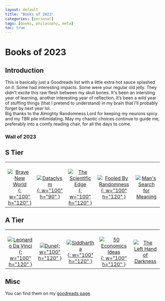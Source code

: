 ```yaml
---
layout: default
title: "Books of 2023"
categories: [personal]
tags: [books, philosophy, meta]
toc: true
---
```

# Books of 2023

## Introduction

This is basically just a Goodreads list with a little extra hot sauce splashed on it.
Some had interesting impacts. Some were your regular old jelly. They didn't excite this raw flesh between my skull bones. It's been an intersting year of learning, another interesting year of reflection. It’s been a wild year of stuffing things (that I pretend to understand) in my brain that I’ll probably forget by next year lol. <br>
Big thanks to the Almighty Randomness Lord for keeping my neurons spicy and my TBR pile intimidating. May my chaotic choices continue to guide me, preferably into a comfy reading chair, for all the days to come.

### Wall of 2023

## S Tier

|                                                                                         |                                                                     |                                                                                         |                                                                                         |                                                                                         |
| :-------------------------------------------------------------------------------------: | :----------------------------------------------------------------------: | :-------------------------------------------------------------------------------------: | :-------------------------------------------------------------------------------------: | :-------------------------------------------------------------------------------------: |
| <br>[![Brave New World](https://m.media-amazon.com/images/I/91D4YvdC0dL._AC_UF1000,1000_QL80_.jpg){: w="100" h="120" }](https://www.amazon.com/Brave-New-World-Aldous-Huxley/dp/0060850523) | <br>[![Dataclysm](https://m.media-amazon.com/images/I/51xralhXB1L._AC_UF1000,1000_QL80_.jpg){: w="100" h="90" }](https://www.amazon.com/Dataclysm-Identity-What-Internet-Knows/dp/0385347391) | <br>[![The Scientific Edge](https://m.media-amazon.com/images/I/51A6MM7QThL._AC_UF1000,1000_QL80_.jpg){: w="100" h="120" }](https://www.amazon.com/Scientific-Edge-Kota-Harinarayana/dp/8173714563) | <br>[![Fooled By Randomness](https://rukminim2.flixcart.com/image/850/1000/kiyw9e80-0/book/m/g/z/fooled-by-randomness-original-imafyn6gtjpzaz6n.jpeg?q=90){: w="100" h="120" }](https://www.amazon.com/Fooled-Randomness-Hidden-Chance-Life/dp/0812975219) | <br>[![Man's Search for Meaning](https://m.media-amazon.com/images/I/61157LApbuL.jpg)](https://www.amazon.com/Mans-Search-Meaning-Viktor-Frankl/dp/0807014273) | <br>[![Thinking, Fast and Slow](https://m.media-amazon.com/images/I/71f6DceqZAL._AC_UF1000,1000_QL80_.jpg)](https://www.amazon.com/Thinking-Fast-Slow-Daniel-Kahneman/dp/0374533555) |



## A Tier

|                                                                                         |                                                                      |                                                                                         |                                                                                         |                                                                                         |
| :-------------------------------------------------------------------------------------: | :----------------------------------------------------------------------: | :-------------------------------------------------------------------------------------: | :-------------------------------------------------------------------------------------: | :-------------------------------------------------------------------------------------: |
| <br>[![Leonardo Da Vinci](https://m.media-amazon.com/images/I/91Ey0+6N-LL._AC_UF1000,1000_QL80_.jpg){: w="100" h="120" }](https://www.amazon.com/Leonardo-Vinci-Walter-Isaacson/dp/1501139150) | <br>[![Dune](https://rukminim2.flixcart.com/image/850/1000/k6l2vm80/book/1/9/6/dune-original-imafj5fvhd34ymku.jpeg?q=20&crop=false){: w="100" h="120" }](https://www.amazon.com/Dune-Frank-Herbert/dp/0441172717) | <br>[![Siddhartha](https://m.media-amazon.com/images/I/61urry+xagL._AC_UF1000,1000_QL80_.jpg){: w="100" h="120" }](https://www.amazon.com/Siddhartha-Herman-Hesse/dp/1774267543) | <br>[![50 Economics Ideas](https://m.media-amazon.com/images/I/61LiDUSBh0L._AC_UF1000,1000_QL80_.jpg){: w="100" h="120" }](https://www.amazon.com/Economics-Ideas-Really-Need-Know/dp/1780875851) | <br>[![The Left Hand of Darkness](https://m.media-amazon.com/images/I/71YEAnV8XTL._AC_UF1000,1000_QL80_.jpg)](https://www.amazon.com/Left-Hand-Darkness-Ursula-Guin/dp/0441478123) |

## Misc


You can find them on my [goodreads page](https://www.goodreads.com/user/show/165878015-sanath).
